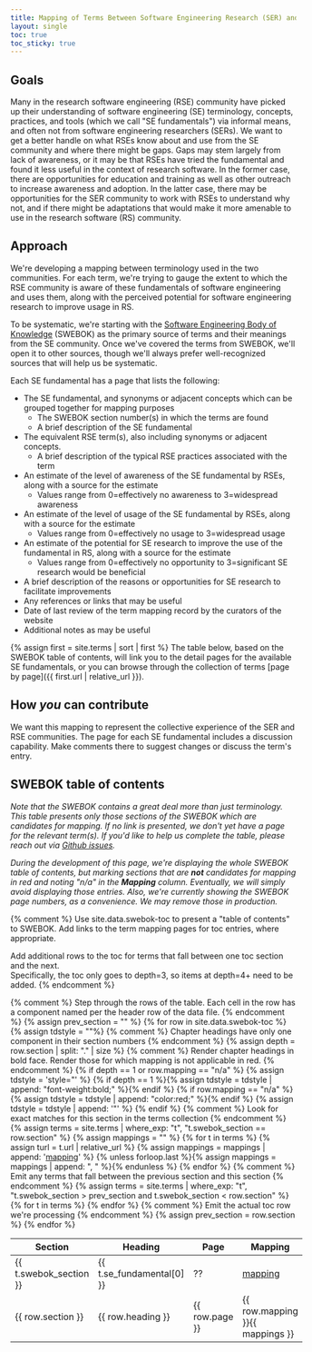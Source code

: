```yaml
---
title: Mapping of Terms Between Software Engineering Research (SER) and Research Software Engineering (RSE)
layout: single
toc: true
toc_sticky: true
---
```


## Goals

Many in the research software engineering (RSE) community have picked up their understanding of software engineering (SE) terminology, concepts, practices, and tools (which we call "SE fundamentals") via informal means, and often not from software engineering researchers (SERs).  We want to get a better handle on what RSEs know about and use from the SE community and where there might be gaps.  Gaps may stem largely from lack of awareness, or it may be that RSEs have tried the fundamental and found it less useful in the context of research software.  In the former case, there are opportunities for education and training as well as other outreach to increase awareness and adoption. In the latter case, there may be opportunities for the SER community to work with RSEs to understand why not, and if there might be adaptations that would make it more amenable to use in the research software (RS) community.

## Approach

We're developing a mapping between terminology used in the two communities.  For each term, we're trying to gauge the extent to which the RSE community is aware of these fundamentals of software engineering and uses them, along with the perceived potential for software engineering research to improve usage in RS.

To be systematic, we're starting with the [Software Engineering Body of Knowledge](https://www.computer.org/education/bodies-of-knowledge/software-engineering) (SWEBOK) as the primary source of terms and their meanings from the SE community.  Once we've covered the terms from SWEBOK, we'll open it to other sources, though we'll always prefer well-recognized sources that will help us be systematic.

Each SE fundamental has a page that lists the following:

- The SE fundamental, and synonyms or adjacent concepts which can be grouped together for mapping purposes
    - The SWEBOK section number(s) in which the terms are found
    - A brief description of the SE fundamental
- The equivalent RSE term(s), also including synonyms or adjacent concepts.
    - A brief description of the typical RSE practices associated with the term
- An estimate of the level of awareness of the SE fundamental by RSEs, along with a source for the estimate
    - Values range from 0=effectively no awareness to 3=widespread awareness
- An estimate of the level of usage of the SE fundamental by RSEs, along with a source for the estimate
    - Values range from 0=effectively no usage to 3=widespread usage
- An estimate of the potential for SE research to improve the use of the fundamental in RS, along with a source for the estimate
    - Values range from 0=effectively no opportunity to 3=significant SE research would be beneficial
- A brief description of the reasons or opportunities for SE research to facilitate improvements
- Any references or links that may be useful
- Date of last review of the term mapping record by the curators of the website
- Additional notes as may be useful

{% assign first = site.terms | sort | first %}
The table below, based on the SWEBOK table of contents, will link you to the detail pages for the available SE fundamentals, or you can browse through the collection of terms [page by page]({{ first.url | relative_url }}).

## How *you* can contribute

We want this mapping to represent the collective experience of the SER and RSE communities. The page for each SE fundamental includes a discussion capability.  Make comments there to suggest changes or discuss the term's entry.

## SWEBOK table of contents

*Note that the SWEBOK contains a great deal more than just terminology.  This table presents only those sections of the SWEBOK which are candidates for mapping.  If no link is presented, we don't yet have a page for the relevant term(s). If you'd like to help us complete the table, please reach out via [Github issues](https://github.com/ser-rse-bridge/mapping-of-terms/issues).*

*During the development of this page, we're displaying the whole SWEBOK table of contents, but marking sections that are **not** candidates for mapping in red and noting "n/a" in the **Mapping** column. Eventually, we will simply avoid displaying those entries. Also, we're currently showing the SWEBOK page numbers, as a convenience.  We may remove those in production.*

{% comment %}
  Use site.data.swebok-toc to present a "table of contents" to SWEBOK.
  Add links to the term mapping pages for toc entries, where appropriate.

  Add additional rows to the toc for terms that fall between one toc section and the next.  
  Specifically, the toc only goes to depth=3, so items at depth=4+ need to be added.
{% endcomment %}
<table style="display:table">
  <thead><tr>
    <th>Section</th><th>Heading</th><th>Page</th><th>Mapping</th>
  </tr></thead>
  {% comment %}
    Step through the rows of the table.  
    Each cell in the row has a component named per the header row of the data file.
  {% endcomment %}
  {% assign prev_section = "" %}
  {% for row in site.data.swebok-toc %}
    {% assign tdstyle = ""%}
    {% comment %}
      Chapter headings have only one component in their section numbers
    {% endcomment %}
    {% assign depth = row.section | split: "." | size %}
    {% comment %}
      Render chapter headings in bold face.
      Render those for which mapping is not applicable in red.
    {% endcomment %}
    {% if depth == 1 or row.mapping == "n/a" %}
      {% assign tdstyle = 'style="' %}
      {% if depth == 1 %}{% assign tdstyle = tdstyle | append: "font-weight:bold;" %}{% endif %}
      {% if row.mapping == "n/a" %}{% assign tdstyle = tdstyle | append: "color:red;" %}{% endif %}
      {% assign tdstyle = tdstyle | append: '"' %}
    {% endif %}
    {% comment %}
      Look for exact matches for this section in the terms collection
    {% endcomment %}
    {% assign terms = site.terms | where_exp: "t", "t.swebok_section == row.section" %}
    {% assign mappings = "" %}
    {% for t in terms %}
      {% assign turl = t.url | relative_url %}
      {% assign mappings = mappings | append: '<a href="' | append: turl| append: '">mapping</a>' %}
      {% unless forloop.last %}{% assign mappings = mappings | append: ", " %}{% endunless %}
    {% endfor %}
    {% comment %}
      Emit any terms that fall between the previous section and this section
    {% endcomment %}
    {% assign terms = site.terms | where_exp: "t", "t.swebok_section > prev_section and t.swebok_section < row.section" %}
    {% for t in terms %}
        <tr id="{{ t.swebok_section }}">
          <td>{{ t.swebok_section }}</td>
          <td>{{ t.se_fundamental[0] }}</td>
          <td>??</td>
          <td><a href="{{ t.url | relative_url }}">mapping</a></td>
        </tr>
    {% endfor %}
    {% comment %}
      Emit the actual toc row we're processing
    {% endcomment %}
    <tr id="{{ row.section }}">
      <td {{tdstyle }}>{{ row.section }}</td>
      <td {{tdstyle }}>{{ row.heading }}</td>
      <td {{tdstyle }}>{{ row.page }}</td>
      <td {{tdstyle }}>{{ row.mapping }}{{ mappings }}</td>
    </tr>
    {% assign prev_section = row.section %}
    {% endfor %}
</table>
